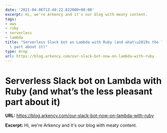 ```yaml
---
date: '2021-04-06T13:40:22.822000+00:00'
excerpt: Hi, we're Arkency and it's our blog with meaty content.
tags:
- aws
- ruby
- serverless
- lambda
title: "Serverless Slack bot on Lambda with Ruby (and what\u2019s the less pleasant\
  \ part about it)"
type: drop
url: https://blog.arkency.com/our-slack-bot-now-on-lambda-with-ruby
---
```


# Serverless Slack bot on Lambda with Ruby (and what’s the less pleasant part about it)

**URL:** https://blog.arkency.com/our-slack-bot-now-on-lambda-with-ruby

**Excerpt:** Hi, we're Arkency and it's our blog with meaty content.
